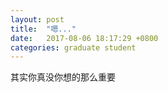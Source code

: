 ```yaml
---
layout: post
title:  "嗯..."
date:   2017-08-06 18:17:29 +0800
categories: graduate student
---
```


其实你真没你想的那么重要
